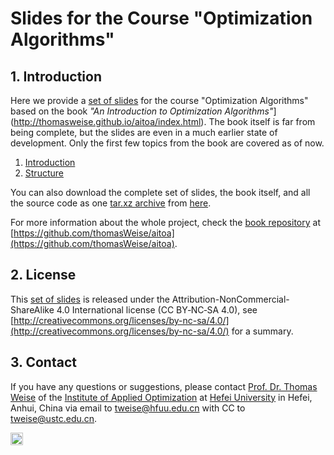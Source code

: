 # Slides for the Course "Optimization Algorithms"

## 1. Introduction

Here we provide a [set of slides](thomasweise.github.io/aitoa-slides/) for the course "Optimization Algorithms" based on the book *"An Introduction to Optimization Algorithms"*](http://thomasweise.github.io/aitoa/index.html).
The book itself is far from being complete, but the slides are even in a much earlier state of development.
Only the first few topics from the book are covered as of now.

1. [Introduction](https://thomasweise.github.io/aitoa-slides/01_introduction.pdf)
2. [Structure](https://thomasweise.github.io/aitoa-slides/02_structure.pdf)

You can also download the complete set of slides, the book itself, and all the source code as one [tar.xz archive](https://thomasweise.github.io/aitoa-slides/optimization_algorithms.tar.xz) from [here](https://thomasweise.github.io/aitoa-slides/optimization_algorithms.tar.xz).

For more information about the whole project, check the [book repository](https://github.com/thomasWeise/aitoa) at [https://github.com/thomasWeise/aitoa](https://github.com/thomasWeise/aitoa).

## 2. License

This [set of slides](thomasweise.github.io/aitoa-slides/) is released under the Attribution-NonCommercial-ShareAlike 4.0 International license (CC&nbsp;BY&#8209;NC&#8209;SA&nbsp;4.0), see [http://creativecommons.org/licenses/by-nc-sa/4.0/](http://creativecommons.org/licenses/by-nc-sa/4.0/) for a summary.

## 3. Contact

If you have any questions or suggestions, please contact
[Prof. Dr. Thomas Weise](http://iao.hfuu.edu.cn/team/director) of the
[Institute of Applied Optimization](http://iao.hfuu.edu.cn/) at
[Hefei University](http://www.hfuu.edu.cn) in
Hefei, Anhui, China via
email to [tweise@hfuu.edu.cn](mailto:tweise@hfuu.edu.cn) with CC to [tweise@ustc.edu.cn](mailto:tweise@ustc.edu.cn).

[<img alt="Travis CI Build Status" src="http://img.shields.io/travis/thomasWeise/betAndRun/master.svg" height="20"/>](http://travis-ci.org/thomasWeise/aitoa-slides/)